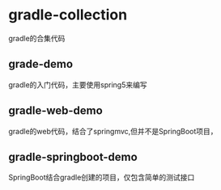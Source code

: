 # gradle-collection
gradle的合集代码


## grade-demo
gradle的入门代码，主要使用spring5来编写


## gradle-web-demo
gradle的web代码，结合了springmvc,但并不是SpringBoot项目，


## gradle-springboot-demo
SpringBoot结合gradle创建的项目，仅包含简单的测试接口
